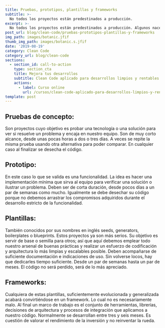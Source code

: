 ```yaml
---
title: Pruebas, prototipos, plantillas y frameworks
subtitle: >-
  No todos los proyectos están predestinados a producción.
excerpt: >-
  No todos los proyectos están predestinados a producción. Algunos nacen par evaluar, facilitar o estructurar el producto final.
post_url: blog/clean-code/pruebas-prototipos-plantillas-y-frameworks
img_path: images/botanic.jfif
thumb_img_path: images/botanic.s.jfif
date: '2019-08-19'
category: Clean Code
category_url: blog/clean-code
sections:
  - section_id: call-to-action
    type: section_cta
    title: Mejora tus desarrollos
    subtitle: Clean Code aplicado para desarrollos limpios y rentables.
    actions:
      - label: Curso online
        url: /cursos/clean-code-aplicado-para-desarrollos-limpios-y-rentables/
template: post
---
```


## Pruebas de concepto:
Son proyectos cuyo objetivo es probar una tecnología o una solución para ver si resuelve un problema y encaja en nuestro equipo. Son de muy corto alcance, desde unas pocas horas a dos o tres días. A veces se repite la misma prueba usando otra alternativa para poder comparar. En cualquier caso al finalizar se desecha el código.
## Prototipo:
En este caso lo que se valida es una funcionalidad. La idea es hacer una implementación mínima que sirva al equipo para verificar una solución o ilustrar un problema. Deben ser de corta duración, desde pocos días a un par de semanas como mucho. Igualmente se debe desechar su código porque no debemos arrastrar los compromisos adquiridos durante el desarrollo estricto de la funcionalidad.
## Plantillas:
También conocidos por sus nombres en inglés seeds, generators, boilerplates o blueprints. Estos proyectos ya son más serios. Su objetivo es servir de base o semilla para otros; así que aquí debemos emplear todo nuestro arsenal de buenas prácticas y realizar un esfuerzo de codificación y arquitectura lo más limpias y escalables posible. Deben acompañarse de suficiente documentación e indicaciones de uso. Sin volverse locos, hay que dedicarles tiempo suficiente. Desde un par de semanas hasta un par de meses. El código no será perdido, será de lo más apreciado.
## Frameworks:
Cualquiera de estas plantillas, suficientemente evolucionada y generalizada acabará convirtiéndose en un framework. Lo cual no es necesariamente malo. Al final un marco de trabajo es el conjunto de herramientas, librerías, decisiones de arquitectura y procesos de integración que aplicamos a nuestro código. Normalmente se desarrollan entre tres y seis meses. Es cuestión de valorar el rendimiento de la inversión y no reinventar la rueda.
